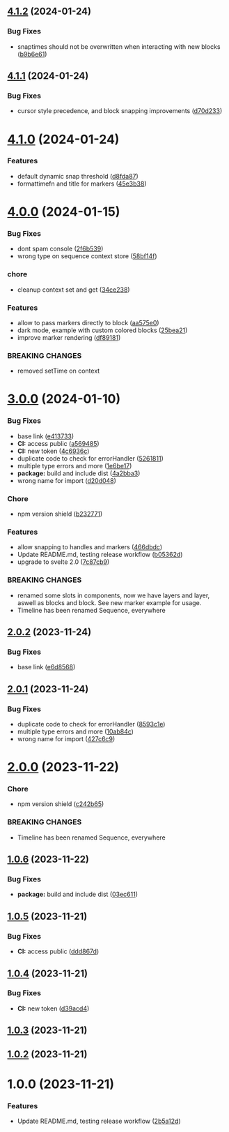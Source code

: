 ## [4.1.2](https://github.com/airlookjs/svelte-sequence-editor/compare/v4.1.1...v4.1.2) (2024-01-24)


### Bug Fixes

* snaptimes should not be overwritten when interacting with new blocks ([b9b6e61](https://github.com/airlookjs/svelte-sequence-editor/commit/b9b6e610ec11a6de1fa7fb7f36aa2901c830a35b))

## [4.1.1](https://github.com/airlookjs/svelte-sequence-editor/compare/v4.1.0...v4.1.1) (2024-01-24)


### Bug Fixes

* cursor style precedence, and block snapping improvements ([d70d233](https://github.com/airlookjs/svelte-sequence-editor/commit/d70d23345b95a9e88cf91b78d604209925299e24))

# [4.1.0](https://github.com/airlookjs/svelte-sequence-editor/compare/v4.0.0...v4.1.0) (2024-01-24)


### Features

* default dynamic snap threshold ([d8fda87](https://github.com/airlookjs/svelte-sequence-editor/commit/d8fda876949c0cdd3bf30859bf52699c32ea979e))
* formattimefn and title for markers ([45e3b38](https://github.com/airlookjs/svelte-sequence-editor/commit/45e3b38a83645b15c814d8c593436465635733e2))

# [4.0.0](https://github.com/airlookjs/svelte-sequence-editor/compare/v3.0.0...v4.0.0) (2024-01-15)


### Bug Fixes

* dont spam console ([2f6b539](https://github.com/airlookjs/svelte-sequence-editor/commit/2f6b5394806abb3df1607036eb66d2f287861951))
* wrong type on sequence context store ([58bf14f](https://github.com/airlookjs/svelte-sequence-editor/commit/58bf14ffbd1b0a7a1660ae31d5587651346fb5df))


### chore

* cleanup context set and get ([34ce238](https://github.com/airlookjs/svelte-sequence-editor/commit/34ce23811b9b0b5e96ba768ddc3a184d3c379788))


### Features

* allow to pass markers directly to block ([aa575e0](https://github.com/airlookjs/svelte-sequence-editor/commit/aa575e07057fec599f198616a320e28323796907))
* dark mode, example with custom colored blocks ([25bea21](https://github.com/airlookjs/svelte-sequence-editor/commit/25bea21c60dd955a3ae20abd0f97f535fb33654f))
* improve marker rendering ([df89181](https://github.com/airlookjs/svelte-sequence-editor/commit/df89181f767c3571530b4db80cc473074bf12a1a))


### BREAKING CHANGES

* removed setTime on context

# [3.0.0](https://github.com/airlookjs/svelte-sequence-editor/compare/v2.0.2...v3.0.0) (2024-01-10)


### Bug Fixes

* base link ([e413733](https://github.com/airlookjs/svelte-sequence-editor/commit/e413733cd7ecbd402698f3823c3f86cdf30788c6))
* **CI:** access public ([a569485](https://github.com/airlookjs/svelte-sequence-editor/commit/a569485e1b94c60aacabad78692b862dbcac3dae))
* **CI:** new token ([4c6936c](https://github.com/airlookjs/svelte-sequence-editor/commit/4c6936c562e3d07fc57e07038ee09fbb3add4da4))
* duplicate code to check for errorHandler ([5261811](https://github.com/airlookjs/svelte-sequence-editor/commit/52618114311f4b30aabc2e49c9befa443eecaa75))
* multiple type errors and more ([1e6be17](https://github.com/airlookjs/svelte-sequence-editor/commit/1e6be17d7b580a6aa1673f9b52a30570fb5d7aca))
* **package:** build and include dist ([4a2bba3](https://github.com/airlookjs/svelte-sequence-editor/commit/4a2bba3eb917bc75c06cb4282f54f79b99a1752d))
* wrong name for import ([d20d048](https://github.com/airlookjs/svelte-sequence-editor/commit/d20d04860f6738af633239710c4b9e05fe9633fc))


### Chore

* npm version shield ([b232771](https://github.com/airlookjs/svelte-sequence-editor/commit/b232771886eb59c17a9ec9c2929cd5387b496b7a))


### Features

* allow snapping to handles and markers ([466dbdc](https://github.com/airlookjs/svelte-sequence-editor/commit/466dbdccd6292667d0c2214ff5a9af827b87005c))
* Update README.md, testing release workflow ([b05362d](https://github.com/airlookjs/svelte-sequence-editor/commit/b05362dd8f5704bb580702659d1ce0d497848f57))
* upgrade to svelte 2.0 ([7c87cb9](https://github.com/airlookjs/svelte-sequence-editor/commit/7c87cb966ed09b6252c6e49c4636225a02c5b070))


### BREAKING CHANGES

* renamed some slots in components, now we have layers and layer, aswell as blocks and block. See new marker example for usage.
* Timeline has been renamed Sequence, everywhere

## [2.0.2](https://github.com/airlookjs/svelte-sequence-editor/compare/v2.0.1...v2.0.2) (2023-11-24)

### Bug Fixes

- base link ([e6d8568](https://github.com/airlookjs/svelte-sequence-editor/commit/e6d8568fd73a5960e01ac3c233570b96a93b37b8))

## [2.0.1](https://github.com/airlookjs/svelte-sequence-editor/compare/v2.0.0...v2.0.1) (2023-11-24)

### Bug Fixes

- duplicate code to check for errorHandler ([8593c1e](https://github.com/airlookjs/svelte-sequence-editor/commit/8593c1e8e7ff0f7315e6d10a7d791b833c233b03))
- multiple type errors and more ([10ab84c](https://github.com/airlookjs/svelte-sequence-editor/commit/10ab84c6ad06f2f84fc0ed3c01dcfef3f355e532))
- wrong name for import ([427c6c9](https://github.com/airlookjs/svelte-sequence-editor/commit/427c6c9989ecf6f4bf2ebe9964567b02d231411f))

# [2.0.0](https://github.com/airlookjs/svelte-sequence-editor/compare/v1.0.6...v2.0.0) (2023-11-22)

### Chore

- npm version shield ([c242b65](https://github.com/airlookjs/svelte-sequence-editor/commit/c242b65f84479e9508f1556c3089705bae43e0b5))

### BREAKING CHANGES

- Timeline has been renamed Sequence, everywhere

## [1.0.6](https://github.com/airlookjs/svelte-sequence-editor/compare/v1.0.5...v1.0.6) (2023-11-22)

### Bug Fixes

- **package:** build and include dist ([03ec611](https://github.com/airlookjs/svelte-sequence-editor/commit/03ec61126a29f3d652dfeb382c32ea49b3c25088))

## [1.0.5](https://github.com/airlookjs/svelte-sequence-editor/compare/v1.0.4...v1.0.5) (2023-11-21)

### Bug Fixes

- **CI:** access public ([ddd867d](https://github.com/airlookjs/svelte-sequence-editor/commit/ddd867d0bc11c730330e24fd7e3044590897b6cd))

## [1.0.4](https://github.com/airlookjs/svelte-sequence-editor/compare/v1.0.3...v1.0.4) (2023-11-21)

### Bug Fixes

- **CI:** new token ([d39acd4](https://github.com/airlookjs/svelte-sequence-editor/commit/d39acd471043d25fc57eb15b6d2cbc3c1d1da85f))

## [1.0.3](https://github.com/airlookjs/svelte-sequence-editor/compare/v1.0.2...v1.0.3) (2023-11-21)

## [1.0.2](https://github.com/airlookjs/svelte-sequence-editor/compare/v1.0.1...v1.0.2) (2023-11-21)

# 1.0.0 (2023-11-21)

### Features

- Update README.md, testing release workflow ([2b5a12d](https://github.com/airlookjs/svelte-sequence-editor/commit/2b5a12d6a86447833132a818646050e94febdf48))
